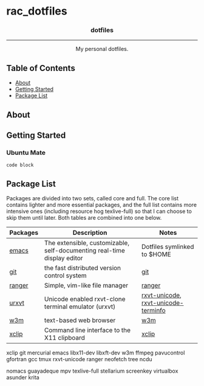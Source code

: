 # rac_dotfiles
<h3 align="center">dotfiles</h3>

<div align="center">

</div>

---

<p align="center"> My personal dotfiles.
    <br>
</p>

## Table of Contents
- [About](#about)
- [Getting Started](#getting_started)
- [Package List](#packages)

## About <a name = "about"></a>


## Getting Started <a name = "getting_started"></a>

### Ubuntu Mate

```
code block
```

## Package List <a name = "packages"></a>
Packages are divided into two sets, called core and full. The core list contains lighter and more essential packages, and the full list contains more intensive ones (including resource hog texlive-full) so that I can choose to skip them until later. Both tables are combined into one below.

| Packages | Description | Notes |
| -------------------------------------|-------------------------------------------|----------------------------------------------|
| [emacs](https://www.gnu.org/software/emacs/)                          | The extensible, customizable, self-documenting real-time display editor        | Dotfiles symlinked to $HOME |
| [git](https://git-scm.com/)                                           | the fast distributed version control system                                    | [git](https://www.archlinux.org/packages/extra/x86_64/git/)                                                                                                                            |
| [ranger](http://ranger.github.io/)                                    | Simple, vim-like file manager                                                  | [ranger](https://www.archlinux.org/packages/community/any/ranger/)                                                                                                                     |
| [urxvt](http://software.schmorp.de/pkg/rxvt-unicode.html)             | Unicode enabled rxvt-clone terminal emulator (urxvt)                           | [rxvt-unicode](https://www.archlinux.org/packages/community/x86_64/rxvt-unicode/), [rxvt-unicode-terminfo](https://www.archlinux.org/packages/community/x86_64/rxvt-unicode-terminfo/) |
| [w3m](http://w3m.sourceforge.net/)                                    | text-based web browser                                                         | [w3m](https://www.archlinux.org/packages/extra/x86_64/w3m/)                                                                                                                            |
| [xclip](https://github.com/astrand/xclip)                             | Command line interface to the X11 clipboard                                    | [xclip](https://www.archlinux.org/packages/extra/x86_64/xclip/)                                                                                                                        |
xclip git mercurial emacs libx11-dev libxft-dev w3m ffmpeg pavucontrol gfortran gcc tmux rxvt-unicode ranger neofetch tree ncdu

nomacs guayadeque mpv texlive-full stellarium screenkey virtualbox asunder krita
